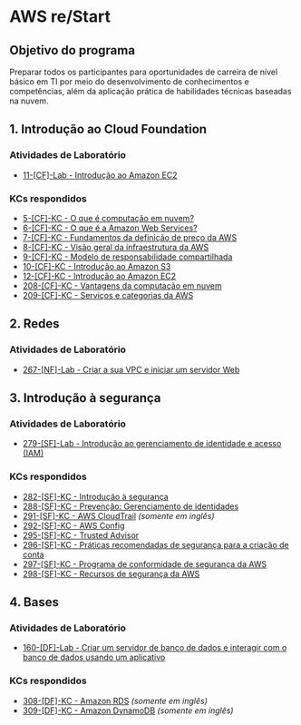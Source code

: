 # AWS re/Start

## Objetivo do programa
Preparar todos os participantes para oportunidades de carreira de nível básico em TI por meio do desenvolvimento de conhecimentos e competências, além da aplicação prática de habilidades técnicas baseadas na nuvem. 

## 1. Introdução ao Cloud Foundation

### Atividades de Laboratório
- [11-[CF]-Lab - Introdução ao Amazon EC2](Labs/introducao-ao-amazon-ec2.pdf)

### KCs respondidos
- [5-[CF]-KC - O que é computação em nuvem?](KCs/005.md)
- [6-[CF]-KC - O que é a Amazon Web Services?](KCs/006.md)
- [7-[CF]-KC - Fundamentos da definição de preço da AWS](KCs/007.md)
- [8-[CF]-KC - Visão geral da infraestrutura da AWS](KCs/008.md)
- [9-[CF]-KC - Modelo de responsabilidade compartilhada](KCs/009.md)
- [10-[CF]-KC - Introdução ao Amazon S3](KCs/010.md)
- [12-[CF]-KC - Introdução ao Amazon EC2](KCs/012.md)
- [208-[CF]-KC - Vantagens da computação em nuvem](KCs/208.md)
- [209-[CF]-KC - Serviços e categorias da AWS](KCs/209.md)

## 2. Redes

### Atividades de Laboratório
- [267-[NF]-Lab - Criar a sua VPC e iniciar um servidor Web](Labs/crie-a-sua-vpc-e-inicie-um-servidor-web.pdf)

## 3. Introdução à segurança

### Atividades de Laboratório
- [279-[SF]-Lab - Introdução ao gerenciamento de identidade e acesso (IAM)](Labs/introducao-ao-aws-identity-and-access-management-iam.pdf)

### KCs respondidos
- [282-[SF]-KC - Introdução à segurança](KCs/282.md)
- [288-[SF]-KC - Prevenção: Gerenciamento de identidades](KCs/288.md)
- [291-[SF]-KC - AWS CloudTrail](KCs/291.md) *(somente em inglês)*
- [292-[SF]-KC - AWS Config](KCs/292.md)
- [295-[SF]-KC - Trusted Advisor](KCs/295.md)
- [296-[SF]-KC - Práticas recomendadas de segurança para a criação de conta](KCs/296.md)
- [297-[SF]-KC - Programa de conformidade de segurança da AWS](KCs/297.md)
- [298-[SF]-KC - Recursos de segurança da AWS](KCs/298.md)
 
## 4. Bases

### Atividades de Laboratório
- [160-[DF]-Lab - Criar um servidor de banco de dados e interagir com o banco de dados usando um aplicativo](Labs/criar-um-servidor-de-banco-de-dados-e-interagir-com-o-banco-de-dados-usando-um-aplicativo.pdf)

### KCs respondidos
- [308-[DF]-KC - Amazon RDS](KCs/308.md) *(somente em inglês)*
- [309-[DF]-KC - Amazon DynamoDB](KCs/309.md) *(somente em inglês)*
